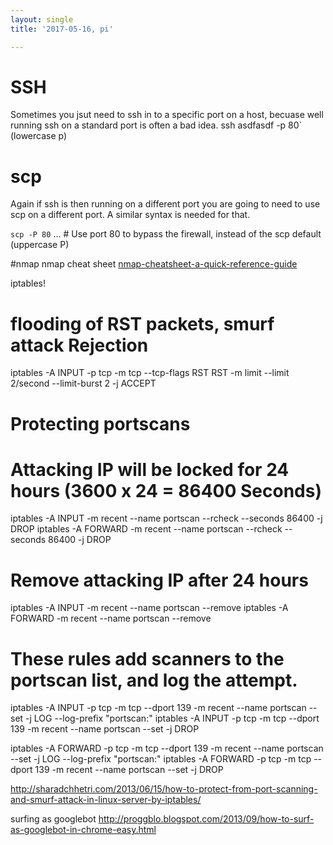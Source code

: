 ```yaml
---
layout: single
title: '2017-05-16, pi'

---
```


# SSH
Sometimes you jsut need to ssh in to a specific port on a host, becuase well running ssh on a standard port is often a bad idea. 
ssh asdfasdf  -p 80` (lowercase p)

# scp
Again if ssh is then running on a different port you are going to need to use scp on a different port.   A similar syntax is needed for that. 

`scp -P 80`  ... # Use port 80 to bypass the firewall, instead of the scp default (uppercase P)

#nmap
nmap cheat sheet
[nmap-cheatsheet-a-quick-reference-guide](https://hackertarget.com/nmap-cheatsheet-a-quick-reference-guide/ "nmap-cheatsheet-a-quick-reference-guide")
 

iptables!
# flooding of RST packets, smurf attack Rejection
iptables -A INPUT -p tcp -m tcp --tcp-flags RST RST -m limit --limit 2/second --limit-burst 2 -j ACCEPT

# Protecting portscans
# Attacking IP will be locked for 24 hours (3600 x 24 = 86400 Seconds)
iptables -A INPUT -m recent --name portscan --rcheck --seconds 86400 -j DROP
iptables -A FORWARD -m recent --name portscan --rcheck --seconds 86400 -j DROP

# Remove attacking IP after 24 hours
iptables -A INPUT -m recent --name portscan --remove
iptables -A FORWARD -m recent --name portscan --remove

# These rules add scanners to the portscan list, and log the attempt.
iptables -A INPUT -p tcp -m tcp --dport 139 -m recent --name portscan --set -j LOG --log-prefix "portscan:"
iptables -A INPUT -p tcp -m tcp --dport 139 -m recent --name portscan --set -j DROP

iptables -A FORWARD -p tcp -m tcp --dport 139 -m recent --name portscan --set -j LOG --log-prefix "portscan:"
iptables -A FORWARD -p tcp -m tcp --dport 139 -m recent --name portscan --set -j DROP

http://sharadchhetri.com/2013/06/15/how-to-protect-from-port-scanning-and-smurf-attack-in-linux-server-by-iptables/

surfing as googlebot
http://proggblo.blogspot.com/2013/09/how-to-surf-as-googlebot-in-chrome-easy.html